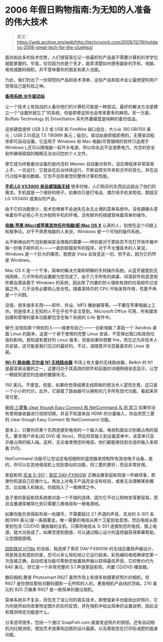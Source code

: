 # 2006 年假日购物指南:为无知的人准备的伟大技术

> 原文：<https://web.archive.org/web/http://techcrunch.com/2006/12/19/holidays-2006-great-tech-for-the-clueless/>

面对如此多的技术优势，人们很容易忘记一些最好的产品是不需要计算机科学学位就能掌握的。毕竟，仅仅因为你是个天才，能弄清楚如何使用最新的手机、电脑、电视或数码相机，并不意味着你的朋友和家人也能。

为此，我们列出了一份简短的产品和技术清单，这些产品和技术会让最绝望的用户觉得自己是科技之神。

**[备用系统:水牛驱动站](https://web.archive.org/web/20160526205228/http://www.buffalotech.com/products/product-detail.php?productid=142&categoryid=17)**

让一个技术上有挑战的人备份他们的计算机可能是一种尝试。最好的解决方法是建立一个“设置好就忘了”的系统，但是即使这样也会带来更多的麻烦。另一方面，Buffalo Technology 的 DriveStation 系列外置硬盘是纯粹的备份佳品。

这些硬盘提供 USB 2.0 或 USB 和 FireWire 端口组合，大小从 160 GB(150 美元；USB 2.0)高达 1.5 TB(999 美元；组合)。驱动站是即插即用的，无需驱动程序即可自动设置。它适用于 Windows 和 Mac 电脑(尽管捆绑的软件只适用于 Windows ),还可以随电脑一起开关电源，所以你永远不会浪费电力。内含的安全软件确保窥探的眼睛无法访问您的个人文件。

使它成为终极备份设备的是内含的 Memeo 自动备份软件。该应用程序非常容易上手，一旦运行，它就会在后台持续运行，不断监控文件夹和文件的变化，并在运行过程中备份数据。它也不会损害您的整体计算机性能。

**[手机:LG VX3400 来自威瑞森无线](https://web.archive.org/web/20160526205228/http://www.verizonwireless.com/b2c/store/controller?item=phoneFirst&action=viewPhoneDetail&selectedPhoneId=2506)**
很多时候，人们购买的东西远远超出了他们的需求。手机就是一个很好的例子。如果你只是打电话，偶尔用手机发短信，那就买 LG VX3400 或类似的产品。

由于它的功能很少，技术恐惧者不会迷失在永无止境的菜单系统中。没有摄像头意味着你不必担心不允许拍照手机的环境。没有额外的按键意味着简单的操作。

**[电脑:苹果 iMac(或苹果其他任何电脑)配 Mac OS X](https://web.archive.org/web/20160526205228/http://www.apple.com/imac/)**
认真的人，别想在这个问题上和我争论。对于不熟悉电脑的人来说，Windows 是一个可怕的操作系统。

从不断弹出的气泡到极端安全措施的需要——特别是对于那些忍不住打开收件箱中每一封电子邮件的人——一直到卸载软件的程序，对于不太懂技术的人来说，Windows 是一个巨大的痛苦。我想说 Vista 会改变这一切，但不会，因为它仍然是 Windows。

Mac OS X 是一个干净，简单的解决方案和明确的手持操作系统。从蓝牙键盘到无线网络，几乎所有的设置都为您完成了。由于几乎所有的病毒、间谍软件和恶意软件都会感染基于 Windows 的系统，因此除了内置的防火墙和有效的垃圾邮件过滤器之外，几乎没有必要担心安全性。随着英特尔的 CPU 开始发挥作用，性能不再是一个问题。

没错，很多很多东西——软件、外设、MP3 播放器等等。—不要在苹果电脑上工作。但是技术上无知的人不在乎也不会注意到。Microsoft Office 可用，所有媒体创建和管理的基本功能都包含在每个系统的 iLife 套件中。

替代:没钱给那个特别的人——或者你自己——一台新电脑？拿起一个 Xandros 桌面 Linux 的副本，这是一个易于使用的完整 Linux 安装，不受弹出窗口和其他垃圾的影响。我知道有更好的 Linux 版本，但是如果你想要 fire，而忘记为非技术人员安装，这可能是我们见过的最好的。不过，请随意评论您最喜欢的 Linux 安装。

**[Wi-Fi 路由器:贝尔金 N1 无线路由器](https://web.archive.org/web/20160526205228/http://catalog.belkin.com/IWCatProductPage.process?Product_Id=273526)**
市场上有大量的无线路由器。Belkin 的 N1 是最容易设置的之一，这要归功于其高效的软件和前面的详细网络状态显示，让您一眼就知道您的连接的健康状况。

150 美元，不便宜。但是，如果你觉得组建无线网络的想法令人望而生畏，这只是一个小小的代价。此外，它装载了路由器可以拥有的几乎所有现代功能，看起来非常可爱。

[电视:三菱集 clear though Easy Connect 和 NetCommand 与 IR 学习](https://web.archive.org/web/20160526205228/http://www.mitsubishi-tv.com/j/i/18613/Home-Flash.html)
如果你没有使用接收器进行视频切换，并且不知道来自 HDMI 的分量输入，你会欣赏三菱的 clear though Easy Connect 和 NetCommand 功能。

基本上，只要你将某个东西连接到电视的一个输入端，电视机就会识别被占用的插孔，要求用户命名(如 DVD 或 Xbox)，然后将其输入到设备菜单中，该菜单只显示被占用的输入端。这样，无论谁使用您的电视，他们都能够找到合适的输入来观看 DVD。

NetCommand 功能可让您设定电视随附的遥控器来控制所有其他电子设备。是的，你可以在其他电视机上找到类似的功能，但三菱的更好，而且非常好用。

家庭影院:[天龙 S-301](https://web.archive.org/web/20160526205228/http://www.usa.denon.com/ProductDetails/476.asp)；[索尼 DAV-FX900W](https://web.archive.org/web/20160526205228/http://www.sonystyle.com/is-bin/INTERSHOP.enfinity/eCS/Store/en/-/USD/SY_DisplayProductInformation-Start?ProductSKU=DAVFX900W)
正确设置家庭影院是一件麻烦事，即使你知道自己在做什么。再加上对电子产品完全没有经验，或者无法理解某些概念，比如输入和输出，你就陷入了一堆麻烦之中。

盒子里的家庭影院系统绝对是一个不错的选择，因为它不仅让购物变得更容易，而且设置通常被简化到只需要几根电缆和一根电源线。

如果你能负担得起布局一些硬币，不需要超过 2.1 声道的声音，天龙的 S-301 系统(999 美元)是一条路要走。唯一需要的电缆从两个卫星到低音炮，然后电缆从那里到包含 CD/DVD 播放器的主机。只需将电缆从 S-301 连接到您的电视，插上电源，就大功告成了。如果您感到困惑，可以通过精心设计的遥控器获得屏幕帮助，让您摆脱困境。

[回到我对 HTIBs](https://web.archive.org/web/20160526205228/http://crunchgear.com/2006/11/17/holidays-2006-the-seasons-best-home-theater-in-a-box-systems/) 的总结，我选择了索尼 DAV-FX900W 的无线后置扬声器设计。但是我没有提到的是，您可以多么轻松地让它运行起来。彩色编码电缆确保您第一次连接正确，自动校准功能可帮助您放置扬声器以获得最佳声音。它的售价约为 640 美元，但它是一个非常完整的 5.1 声道家庭影院，内置 CD/DVD 播放器。

数码相机:惠普 Photosmart R927
虽然市场上有很多拍摄更好照片的相机，但 R927 是你想给那些对数码摄影一无所知的人的。惠普相机产品线的顶端，270 美元的 820 万像素 R927 是一款简单的傻瓜相机。

菜单系统并不复杂，但包含了该公司的真实技术，即使是新手也能拍出好照片。它为你提供如何改善特定图片的实时反馈，并在相机中给出简单的设置说明，因此没有猜测特定功能是什么。

分享选项很多，包括一个通过 SnapFish.com 直接发送照片的按钮。还有自动相机内红眼消除，增加艺术效果和边框的设计画廊，以及帮助您在打印前减肥的瘦身功能。